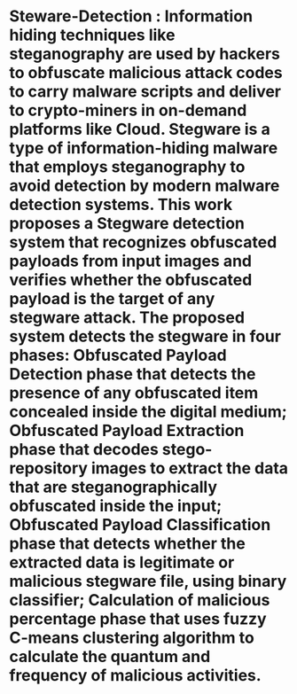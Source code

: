 # Steware-Detection : Information hiding techniques like steganography are used by hackers to obfuscate malicious attack codes to carry malware scripts and deliver to crypto-miners in on-demand platforms like Cloud. Stegware is a type of information-hiding malware that employs steganography to avoid detection by modern malware detection systems. This work proposes a Stegware detection system that recognizes obfuscated payloads from input images and verifies whether the obfuscated payload is the target of any stegware attack. The proposed system detects the stegware in four phases: Obfuscated Payload Detection phase that detects the presence of any obfuscated item concealed inside the digital medium; Obfuscated Payload Extraction phase that decodes stego-repository images to extract the data that are steganographically obfuscated inside the input; Obfuscated Payload Classification phase that detects whether the extracted data is legitimate or malicious stegware file, using binary classifier; Calculation of malicious percentage phase that uses fuzzy C-means clustering algorithm to calculate the quantum and frequency of malicious activities. 
